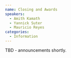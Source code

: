 ```yaml
---
name: Closing and Awards
speakers:
  - Amith Kamath
  - Yannick Suter
  - Mauricio Reyes
categories:
  - Information
---
```


TBD - announcements shortly.